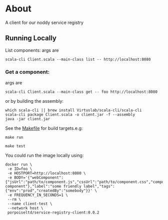 # About

A client for our noddy service registry


## Running Locally
List components:
args are <hostport>
```
scala-cli Client.scala --main-class list -- http://localhost:8080
```

### Get a component:
args are <id> <hostport>
```
scala-cli Client.scala --main-class get -- foo http://localhost:8080
```

or by building the assembly:

```
which scala-cli || brew install Virtuslab/scala-cli/scala-cli
scala-cli package Client.scala -o client.jar -f --assembly
java -jar client.jar
```


See the [Makefile](./Makefile) for build targets.e.g:

```
make run

make test
```

You could run the image locally using:

```
docker run \
 -e ID=foo \
 -e HOSTPORT=http://localhost:8080 \
 -e BODY='{"webComponent":{"jsUrl":"path/to/component.js","cssUrl":"path/to/component.css","componentId":"some-component"},"label":"some friendly label","tags":{"env":"prod","createdBy":"somebody"}}' \
 -e FREQUENCY_IN_SECONDS=1 \
 --rm \
 --name client-test \
 --network host \
 porpoiseltd/service-registry-client:0.0.2
 ```